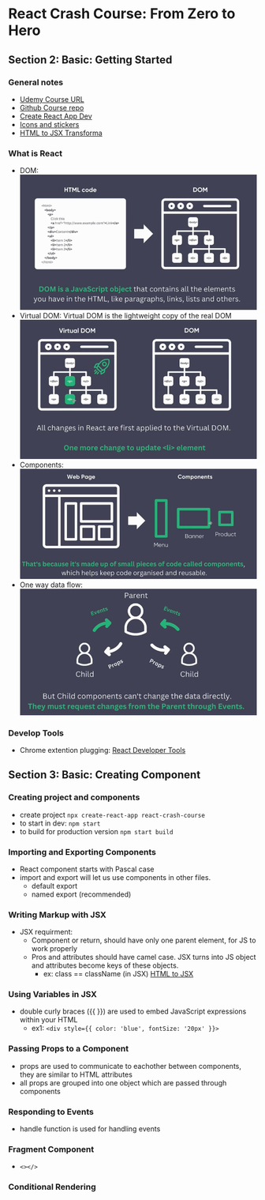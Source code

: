 # React Crash Course: From Zero to Hero

## Section 2: Basic: Getting Started

### General notes

- [Udemy Course URL](https://fiserv.udemy.com/course/react-crash-course-from-zero-to-hero/learn/lecture/44473502#overview)
- [Github Course repo](https://github.com/dvasyliev/react-crash-course/tree/f11a88e8f9e8b90a688b7f6ebb095a7c71a7402f)
- [Create React App Dev](https://create-react-app.dev/docs/getting-started/)
- [Icons and stickers](https://www.flaticon.com)
- [HTML to JSX Transforma](https://transform.tools/html-to-jsx)

### What is React
- DOM: ![DOM](./images/DOM.png)
- Virtual DOM: Virtual DOM is the lightweight copy of the real DOM ![Virual DOM](./images/virtual_DOM.png)
- Components: ![components](./images/components.png)
- One way data flow: ![](./images/props_one_way_data_flow.png)

### Develop Tools
- Chrome extention plugging: [React Developer Tools](https://react.dev/learn/react-developer-tools)

## Section 3: Basic: Creating Component
### Creating project and components
- create project `npx create-react-app react-crash-course`
- to start in dev: `npm start`
- to build for production version `npm start build`
### Importing and Exporting Components
- React component starts with Pascal case
- import and export will let us use components in other files.
    - default export
    - named export (recommended)
### Writing Markup with JSX
- JSX requirment:
    - Component or return, should have only one parent element, for JS to work properly
    - Pros and attributes should have camel case. JSX turns into JS object and attributes become keys of these objects.
        - ex: class == className (in JSX) [HTML to JSX](https://transform.tools/html-to-jsx)
### Using Variables in JSX
- double curly braces ({{ }}) are used to embed JavaScript expressions within your HTML
    - ex1: `<div style={{ color: 'blue', fontSize: '20px' }}>`
### Passing Props to a Component
- props are used to communicate to eachother between components, they are similar to HTML attributes
- all props are grouped into one object which are passed through components
### Responding to Events
- handle function is used for handling events
### Fragment Component
- `<></>`
### Conditional Rendering

